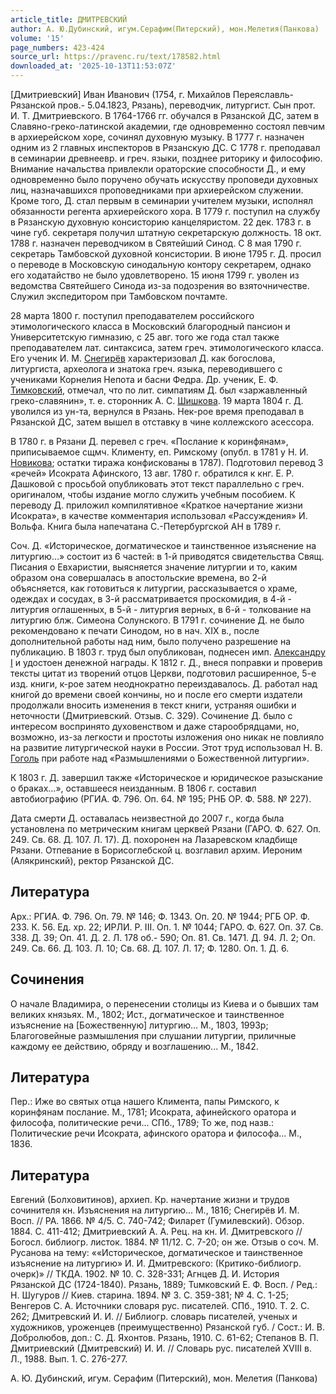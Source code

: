 ```yaml
---
article_title: ДМИТРЕВСКИЙ
author: А. Ю.Дубинский, игум.Серафим(Питерский), мон.Мелетия(Панкова)
volume: '15'
page_numbers: 423-424
source_url: https://pravenc.ru/text/178582.html
downloaded_at: '2025-10-13T11:53:07Z'
---
```


[Дмитриевский] Иван Иванович (1754, г. Михайлов Переяславль-Рязанской пров.- 5.04.1823, Рязань), переводчик, литургист. Сын прот. И. Т. Дмитриевского. В 1764-1766 гг. обучался в Рязанской ДС, затем в Славяно-греко-латинской академии, где одновременно состоял певчим в архиерейском хоре, сочинял духовную музыку. В 1777 г. назначен одним из 2 главных инспекторов в Рязанскую ДС. С 1778 г. преподавал в семинарии древнеевр. и греч. языки, позднее риторику и философию. Внимание начальства привлекли ораторские способности Д., и ему одновременно было поручено обучать искусству проповеди духовных лиц, назначавшихся проповедниками при архиерейском служении. Кроме того, Д. стал первым в семинарии учителем музыки, исполнял обязанности регента архиерейского хора. В 1779 г. поступил на службу в Рязанскую духовную консисторию канцеляристом. 22 дек. 1783 г. в чине губ. секретаря получил штатную секретарскую должность. 18 окт. 1788 г. назначен переводчиком в Святейший Синод. С 8 мая 1790 г. секретарь Тамбовской духовной консистории. В июне 1795 г. Д. просил о переводе в Московскую синодальную контору секретарем, однако его ходатайство не было удовлетворено. 15 июня 1799 г. уволен из ведомства Святейшего Синода из-за подозрения во взяточничестве. Служил экспедитором при Тамбовском почтамте.

28 марта 1800 г. поступил преподавателем российского этимологического класса в Московский благородный пансион и Университетскую гимназию, с 25 авг. того же года стал также преподавателем лат. синтаксиса, затем греч. этимологического класса. Его ученик И. М. [Снегирёв](https://pravenc.ru/text/Снегирёв.html) характеризовал Д. как богослова, литургиста, археолога и знатока греч. языка, переводившего с учениками Корнелия Непота и басни Федра. Др. ученик, Е. Ф. [Тимковский](https://pravenc.ru/text/Тимковский.html), отмечал, что по лит. симпатиям Д. был «заржавленный греко-славянин», т. е. сторонник А. С. [Шишкова](https://pravenc.ru/text/Шишкова.html). 19 марта 1804 г. Д. уволился из ун-та, вернулся в Рязань. Нек-рое время преподавал в Рязанской ДС, затем вышел в отставку в чине коллежского асессора.

В 1780 г. в Рязани Д. перевел с греч. «Послание к коринфянам», приписываемое сщмч. Клименту, еп. Римскому (опубл. в 1781 у Н. И. [Новикова](https://pravenc.ru/text/Новикова.html); остатки тиража конфискованы в 1787). Подготовил перевод 3 «речей» Исократа Афинского, 13 авг. 1780 г. обратился к кнг. Е. Р. Дашковой с просьбой опубликовать этот текст параллельно с греч. оригиналом, чтобы издание могло служить учебным пособием. К переводу Д. приложил компилятивное «Краткое начертание жизни Исократа», в качестве комментария использовал «Рассуждения» И. Вольфа. Книга была напечатана С.-Петербургской АН в 1789 г.

Соч. Д. «Историческое, догматическое и таинственное изъяснение на литургию…» состоит из 6 частей: в 1-й приводятся свидетельства Свящ. Писания о Евхаристии, выясняется значение литургии и то, каким образом она совершалась в апостольские времена, во 2-й объясняется, как готовиться к литургии, рассказывается о храме, одеждах и сосудах, в 3-й рассматривается проскомидия, в 4-й - литургия оглашенных, в 5-й - литургия верных, в 6-й - толкование на литургию блж. Симеона Солунского. В 1791 г. сочинение Д. не было рекомендовано к печати Синодом, но в нач. XIX в., после дополнительной работы над ним, было получено разрешение на публикацию. В 1803 г. труд был опубликован, поднесен имп. [Александру I](<https://pravenc.ru/text/АЛЕКСАНДР I ПАВЛОВИЧ.html>) и удостоен денежной награды. К 1812 г. Д., внеся поправки и проверив тексты цитат из творений отцов Церкви, подготовил расширенное, 5-е изд. книги, к-рое затем неоднократно переиздавалось. Д. работал над книгой до времени своей кончины, но и после его смерти издатели продолжали вносить изменения в текст книги, устраняя ошибки и неточности (Дмитриевский. Отзыв. С. 329). Сочинение Д. было с интересом воспринято духовенством и даже старообрядцами, но, возможно, из-за легкости и простоты изложения оно никак не повлияло на развитие литургической науки в России. Этот труд использовал Н. В. [Гоголь](https://pravenc.ru/text/Гоголь.html) при работе над «Размышлениями о Божественной литургии».

К 1803 г. Д. завершил также «Историческое и юридическое разыскание о браках…», оставшееся неизданным. В 1806 г. составил автобиографию (РГИА. Ф. 796. Оп. 64. № 195; РНБ ОР. Ф. 588. № 227).

Дата смерти Д. оставалась неизвестной до 2007 г., когда была установлена по метрическим книгам церквей Рязани (ГАРО. Ф. 627. Оп. 249. Св. 68. Д. 107. Л. 17). Д. похоронен на Лазаревском кладбище Рязани. Отпевание в Борисоглебской ц. возглавил архим. Иероним (Алякринский), ректор Рязанской ДС.

## Литература

Арх.: РГИА. Ф. 796. Оп. 79. № 146; Ф. 1343. Оп. 20. № 1944; РГБ ОР. Ф. 233. К. 56. Ед. хр. 22; ИРЛИ. Р. III. Оп. 1. № 1044; ГАРО. Ф. 627. Оп. 37. Св. 338. Д. 39; Оп. 41. Д. 2. Л. 178 об.- 590; Оп. 81. Св. 1471. Д. 94. Л. 2; Оп. 249. Св. 66. Д. 103. Л. 10; Св. 68. Д. 107. Л. 17; Ф. 1280. Оп. 1. Д. 6.

## Сочинения

О начале Владимира, о перенесении столицы из Киева и о бывших там великих князьях. М., 1802; Ист., догматическое и таинственное изъяснение на [Божественную] литургию... М., 1803, 1993р; Благоговейные размышления при слушании литургии, приличные каждому ее действию, обряду и возглашению... М., 1842.

## Литература

Пер.: Иже во святых отца нашего Климента, папы Римского, к коринфянам послание. М., 1781; Исократа, афинейского оратора и философа, политические речи... СПб., 1789; То же, под назв.: Политические речи Исократа, афинского оратора и философа... М., 1836.

## Литература

Евгений (Болховитинов), архиеп. Кр. начертание жизни и трудов сочинителя кн. Изъяснения на литургию... М., 1816; Снeгирёв И. М. Восп. // РА. 1866. № 4/5. С. 740-742; Филарет (Гумилевский). Обзор. 1884. С. 411-412; Дмитриевский А. А. Рец. на кн. И. Дмитревского // Богосл. библиогр. листок. 1884. № 11/12. С. 7-20; он же. Отзыв о соч. М. Русанова на тему: ««Историческое, догматическое и таинственное изъяснение на литургию» И. И. Дмитревского: (Критико-библиогр. очерк)» // ТКДА. 1902. № 10. С. 328-331; Агнцев Д. И. История Рязанской ДС (1724-1840). Рязань, 1889; Tuмковский Е. Ф. Восп. / Ред.: Н. Шугуров // Киев. старина. 1894. № 3. С. 359-381; № 4. С. 1-25; Венгеров С. А. Источники словаря рус. писателей. СПб., 1910. Т. 2. С. 262; Дмитревский И. И. // Библиогр. словарь писателей, ученых и художников, уроженцев (преимущественно) Рязанской губ. / Сост.: И. В. Добролюбов, доп.: С. Д. Яхонтов. Рязань, 1910. С. 61-62; Степанов В. П. Дмитриевский (Дмитревский) И. И. // Словарь рус. писателей XVIII в. Л., 1988. Вып. 1. С. 276-277.

А. Ю.  Дубинский, игум.  Серафим   (Питерский), мон.  Мелетия   (Панкова)
